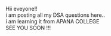 Hii eveyone!! 
<br>
i am posting all my DSA questions here.. <br>
i am learning it from APANA COLLEGE <br>
SEE YOU SOON !!!

